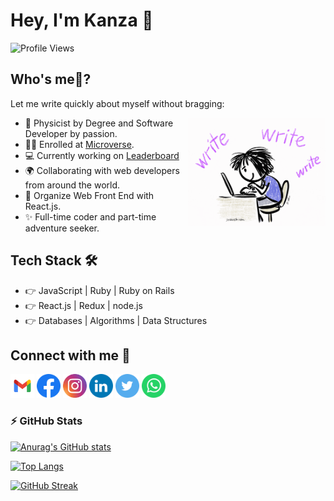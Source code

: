 # Hey, I'm Kanza 👋

![Profile Views](https://komarev.com/ghpvc/?username=KanzaTahreem&color=brightgreen&style=plastic)

## Who's me🤔?

Let me write quickly about myself without bragging:

<img align='right' width='220' src='./images/giphy.gif' alt='Writer Image'>

- 🥇 Physicist by Degree and Software Developer by passion.
- 👩‍🎓 Enrolled at [Microverse](https://github.com/microverseinc).
- 💻 Currently working on [Leaderboard](https://github.com/KanzaTahreem/Leaderboard)
- 🌍 Collaborating with web developers from around the world.
- 🔮 Organize Web Front End with React.js.
- ✨ Full-time coder and part-time adventure seeker.

## Tech Stack 🛠

- 👉 JavaScript | Ruby | Ruby on Rails
- 👉 React.js | Redux | node.js
- 👉 Databases | Algorithms | Data Structures

## Connect with me 🤝

<a href="mailto:tehreemmsk411@gmail.ocm"><img src='./images/gmail.svg' width='38px'></a>
<a href='https://www.facebook.com/kanza.tehreem.79'><img src='./images/Facebook.svg' width='38px'/></a>
<a href='https://www.instagram.com/k.tehr_____eem/' ><img src='./images/Instagram.svg' width='38px'/></a>
<a href='https://www.linkedin.com/in/kanza-tahreem/'><img src='./images/LinkedIN.svg' width='38px'/></a>
<a href='https://twitter.com/kanza_tahreem'><img src='./images/Twitter.svg' width='38px'/></a>
<a href='https://api.whatsapp.com/send?phone=923455636523'><img src='./images/WhatsApp.svg' width='38px'/></a>

### ⚡ GitHub Stats

[![Anurag's GitHub stats](https://github-readme-stats.vercel.app/api?username=KanzaTahreem&hide_rank=false&show_icons=true&include_all_commits=true&count_private=true&title_color=FF6347&text_color=7D5EA9&icon_color=FF6347&border_color=7D5EA9&border_radius=10)](https://github.com/KanzaTahreem)

[![Top Langs](https://github-readme-stats.vercel.app/api/top-langs/?username=KanzaTahreem&langs_count=10&layout=compact&title_color=FF6347&text_color=7D5EA9&custom_title=Most%20Used%20Languages&border_color=7D5EA9&border_radius=10)](https://github.com/KanzaTahreem)

[![GitHub Streak](https://github-readme-streak-stats.herokuapp.com?user=KanzaTahreem&theme=github-light&border_radius=10&ring=FF6347&fire=FF6347&currStreakNum=7D5EA9&border=7D5EA9&sideLabels=000000&sideNums=7D5EA9&currStreakLabel=000000&dates=FF6347&stroke=7D5EA94F)](https://github.com/KanzaTahreem)
